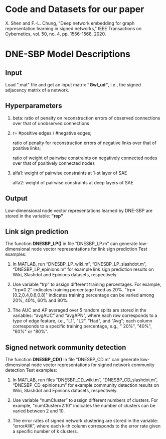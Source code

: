 Code and Datasets for our paper
==== 

X. Shen and F.-L. Chung, "Deep network embedding for graph representation learning in signed networks," IEEE Transactions on Cybernetics, vol. 50, no. 4, pp. 1556-1568, 2020. 



DNE-SBP Model Descriptions
==== 

**Input** 
-------
Load ".mat" file and get an input matrix **"Gwl_ud"**, i.e., the signed adjacency matrix of a network.

**Hyperparameters**
-------
1) beta: ratio of penalty on reconstruction errors of observed connections over that of unobserved connections 

2) r= #positive edges / #negative edges;   
   
   ratio of penalty for reconstruction errors of negative links over that of positive links;  
   
   ratio of weight of pairwise constraints on negatively connected nodes over that of positively connected nodes

3) alfa1: weight of pairwise constraints at 1-st layer of SAE  

   alfa2: weight of pairwise constraints at deep layers of SAE

**Output**
-------
Low-dimensional node vector representations learned by DNE-SBP are stored in the variable: **"rep"**  




**Link sign prediction**
-------
The function **DNESBP_LP()** in file “DNESBP_LP.m" can generate low-dimensional node vector representations for link sign prediction
Test examples:

1) In MATLAB, run “DNESBP_LP_wiki.m”, “DNESBP_LP_slashdot.m”, “DNESBP_LP_epinions.m” for example link sign prediction results on Wiki, Slashdot and Epinions datasets, respectively.

2) Use variable “trp” to assign different training percentages. 
   For example, 
   "trp=0.2" indicates training percentage fixed as 20%. 
   "trp=[0.2,0.4,0.6,0.8]" indicates training percentage can be varied among 20%, 40%, 60% and 80%.

3) The AUC and AP averaged over 5 random splits are stored in the variables: “avgAUC” and “avgAPN”, where
   each row corresponds to a type of edge feature, i.e., "L1", "L2", "Had", and "Avg";
   each column corresponds to a specific training percentage, e.g., " 20%", "40%", "60%" or "80%".




**Signed network community detection** 
-------
The function **DNESBP_CD()** in file “DNESBP_CD.m" can generate low-dimensional node vector representations for signed network community detection
Test examples:

1) In MATLAB, run files “DNESBP_CD_wiki.m”, “DNESBP_CD_slashdot.m”, “DNESBP_CD_epinions.m” for example community detection results on Wiki, Slashdot and Epinions datasets, respectively.

2) Use variable “numCluster” to assign different numbers of clusters. 
   For example, "numCluster=2:10" indicates the number of clusters can be varied between 2 and 10. 

3) The error rates of signed network clustering are stored in the variable: “errorAllK”, where 
   each k-th column corresponds to the error rate given a specific number of k clusters.

